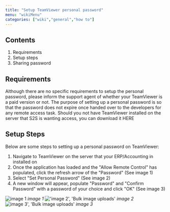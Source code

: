```yaml
---
title: "Setup TeamViewer personal password"
menu: "wikiMenu"
categories: ["wiki","general","how to"]
---
```

## Contents

1. Requirements
2. Setup steps
3. Sharing password

## Requirements

Although there are no specific requirements to setup the personal password, please inform the support agent of whether your TeamViewer is a paid version or not.
The purpose of setting up a personal password is so that the password does not expire once handed over to the developers for any remote access task.
Should you not have TeamViewer installed on the server that S2S is wanting access, you can download it HERE

## Setup Steps

Below are some steps to setting up a personal password on TeamViewer:

1. Navigate to TeamViewer on the server that your ERP/Accounting in installed on
2. Once the application has loaded and the "Allow Remote Control" has populated, click the refresh arrow of the "Password" (See image 1)
3. Select "Set Personal Password" (See image 2)
4. A new window will appear, populate "Password" and "Confirm Password" with a password of your choice and click "OK" (See image 3)

![image 1](/images/howto2.png)
*image 1*
!['image 2', 'Bulk image uploads'](/images/howto3.png)
*image 2*
![image 3', 'Bulk image uploads'](/images/howto4.png)
*image 3*
